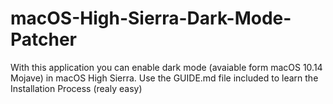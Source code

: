 # macOS-High-Sierra-Dark-Mode-Patcher
With this application you can enable dark mode (avaiable form macOS 10.14 Mojave) in macOS High Sierra.
Use the GUIDE.md file included to learn the Installation Process (realy easy)
